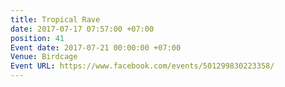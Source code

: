 ```yaml
---
title: Tropical Rave
date: 2017-07-17 07:57:00 +07:00
position: 41
Event date: 2017-07-21 00:00:00 +07:00
Venue: Birdcage
Event URL: https://www.facebook.com/events/501299830223358/
---
```


